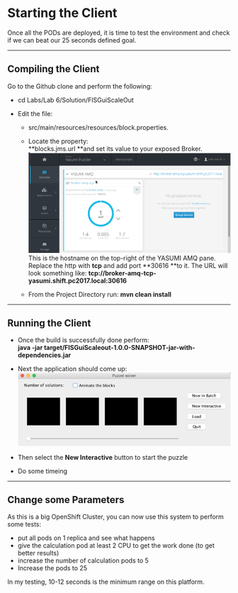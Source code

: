 # Starting the Client

Once all the PODs are deployed, it is time to test the environment and check if we can beat our 25 seconds defined goal.

---

## Compiling the Client

Go to the Github clone and perform the following:

* cd  Labs/Lab 6/Solution/FISGuiScaleOut
* Edit the file:

  * src/main/resources/resources/block.properties.

  * Locate the property:  
    **blocks.jms.url **and set its value to your exposed Broker.  
    ![](/docs/assets/exposedbrokeronamq.png)This is the hostname on the top-right of the YASUMI AMQ pane. Replace the http with **tcp** and add port **30616 **to it. The URL will look something like: **tcp://broker-amq-tcp-yasumi.shift.pc2017.local:30616**

  * From the Project Directory run: **mvn clean install**

---

## Running the Client

* Once the build is successfully done perform:  
  **java -jar target/FISGuiScaleout-1.0.0-SNAPSHOT-jar-with-dependencies.jar**

* Next the application should come up:  
  ![](/docs/assets/initialGUI.png)

* Then select the **New Interactive** button to start the puzzle

* Do some timeing

---

## Change some Parameters

As this is a big OpenShift Cluster, you can now use this system to perform some tests:

* put all pods on 1 replica and see what happens
* give the calculation pod at least 2 CPU to get the work done \(to get better results\)
* increase the number of calculation pods to 5
* Increase the pods to 25

In my testing, 10-12 seconds is the minimum range on this platform.



